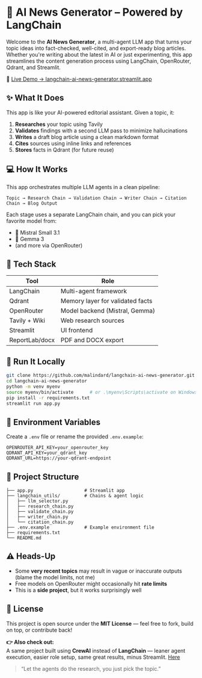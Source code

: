 # 🧠 AI News Generator – Powered by LangChain

Welcome to the **AI News Generator**, a multi-agent LLM app that turns your topic ideas into fact-checked, well-cited, and export-ready blog articles. Whether you're writing about the latest in AI or just experimenting, this app streamlines the content generation process using LangChain, OpenRouter, Qdrant, and Streamlit.

🎯 [Live Demo → langchain-ai-news-generator.streamlit.app](https://langchain-ai-news-generator.streamlit.app/)



## ✨ What It Does

This app is like your AI-powered editorial assistant. Given a topic, it:

1. **Researches** your topic using Tavily
2. **Validates** findings with a second LLM pass to minimize hallucinations
3. **Writes** a draft blog article using a clean markdown format
4. **Cites** sources using inline links and references
5. **Stores** facts in Qdrant (for future reuse)



## 💻 How It Works

This app orchestrates multiple LLM agents in a clean pipeline:

```text
Topic → Research Chain → Validation Chain → Writer Chain → Citation Chain → Blog Output
```

Each stage uses a separate LangChain chain, and you can pick your favorite model from:

- 🧠 Mistral Small 3.1
- 🤖 Gemma 3
- (and more via OpenRouter)



## 🧰 Tech Stack

| Tool            | Role                              |
|-----------------|-----------------------------------|
| LangChain       | Multi-agent framework             |
| Qdrant          | Memory layer for validated facts  |
| OpenRouter      | Model backend (Mistral, Gemma)    |
| Tavily + Wiki   | Web research sources              |
| Streamlit       | UI frontend                       |
| ReportLab/docx  | PDF and DOCX export               |



## 🚀 Run It Locally

```bash
git clone https://github.com/malindard/langchain-ai-news-generator.git
cd langchain-ai-news-generator
python -m venv myenv
source myenv/bin/activate      # or .\myenv\Scripts\activate on Windows
pip install -r requirements.txt
streamlit run app.py
```



## 🔑 Environment Variables

Create a `.env` file or rename the provided `.env.example`:

```env
OPENROUTER_API_KEY=your_openrouter_key
QDRANT_API_KEY=your_qdrant_key
QDRANT_URL=https://your-qdrant-endpoint
```



## 📁 Project Structure

```
├── app.py                   # Streamlit app
├── langchain_utils/         # Chains & agent logic
│   ├── llm_selector.py
│   ├── research_chain.py
│   ├── validate_chain.py
│   ├── writer_chain.py
│   └── citation_chain.py
├── .env.example             # Example environment file
├── requirements.txt
└── README.md
```



## ⚠️ Heads-Up

- Some **very recent topics** may result in vague or inaccurate outputs (blame the model limits, not me)
- Free models on OpenRouter might occasionally hit **rate limits**
- This is a **side project**, but it works surprisingly well



## 📄 License

This project is open source under the **MIT License** — feel free to fork, build on top, or contribute back!



**👉 Also check out:**  
A same project built using **CrewAI** instead of **LangChain** — leaner agent execution, easier role setup, same great results, minus Streamlit. [Here](https://github.com/malindard/multi-agent-ai-blog-generator)

> “Let the agents do the research, you just pick the topic.”